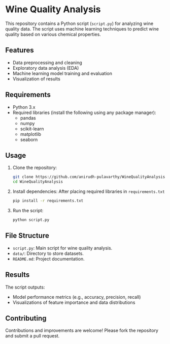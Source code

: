
# Wine Quality Analysis

This repository contains a Python script (`script.py`) for analyzing wine quality data. The script uses machine learning techniques to predict wine quality based on various chemical properties.

## Features

- Data preprocessing and cleaning
- Exploratory data analysis (EDA)
- Machine learning model training and evaluation
- Visualization of results

## Requirements

- Python 3.x
- Required libraries (install the following using any package manager):
    - pandas
    - numpy
    - scikit-learn
    - matplotlib
    - seaborn

## Usage

1. Clone the repository:
     ```bash
     git clone https://github.com/anirudh-pulavarthy/WineQualityAnalysis.git
     cd WineQualityAnalysis
     ```

2. Install dependencies:
    After placing required libraries in ```requirements.txt```
     ```bash
     pip install -r requirements.txt
     ```

3. Run the script:
     ```bash
     python script.py
     ```

## File Structure

- `script.py`: Main script for wine quality analysis.
- `data/`: Directory to store datasets.
- `README.md`: Project documentation.

## Results

The script outputs:
- Model performance metrics (e.g., accuracy, precision, recall)
- Visualizations of feature importance and data distributions

## Contributing

Contributions and improvements are welcome! Please fork the repository and submit a pull request.
